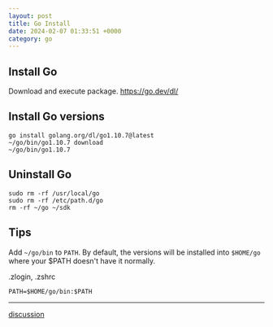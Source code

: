 ```yaml
---
layout: post
title: Go Install
date: 2024-02-07 01:33:51 +0000
category: go
---
```


## Install Go

Download and execute package.
<https://go.dev/dl/>

## Install Go versions

```
go install golang.org/dl/go1.10.7@latest
~/go/bin/go1.10.7 download
~/go/bin/go1.10.7
```

## Uninstall Go

```
sudo rm -rf /usr/local/go
sudo rm -rf /etc/path.d/go
rm -rf ~/go ~/sdk
```

## Tips

Add `~/go/bin` to `PATH`. By default, the versions will be installed into `$HOME/go` where your $PATH doesn't have it normally.

.zlogin, .zshrc
```
PATH=$HOME/go/bin:$PATH
```

---
[discussion](https://github.com/junkpiano/til/issues/33)
